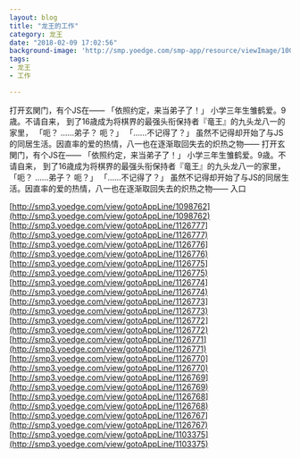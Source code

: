 ```yaml
---
layout: blog
title: "龙王的工作"
category: 龙王
date: "2018-02-09 17:02:56"
background-image: 'http://smp.yoedge.com/smp-app/resource/viewImage/1002988appline.png'
tags:
- 龙王
- 工作

---
```

打开玄関门，有个JS在―― 「依照约定，来当弟子了！」 小学三年生雏鹤爱。9歳。不请自来， 到了16歳成为将棋界的最强头衔保持者『竜王』的九头龙八一的家里， 「呃？ ……弟子？ 呃？」 「……不记得了？」 虽然不记得却开始了与JS的同居生活。因直率的爱的热情，八一也在逐渐取回失去的炽热之物――
打开玄関门，有个JS在―― 「依照约定，来当弟子了！」 小学三年生雏鹤爱。9歳。不请自来， 到了16歳成为将棋界的最强头衔保持者『竜王』的九头龙八一的家里， 「呃？ ……弟子？ 呃？」 「……不记得了？」 虽然不记得却开始了与JS的同居生活。因直率的爱的热情，八一也在逐渐取回失去的炽热之物――
入口

[http://smp3.yoedge.com/view/gotoAppLine/1098762](http://smp3.yoedge.com/view/gotoAppLine/1098762)
[http://smp3.yoedge.com/view/gotoAppLine/1126777](http://smp3.yoedge.com/view/gotoAppLine/1126777)
[http://smp3.yoedge.com/view/gotoAppLine/1126776](http://smp3.yoedge.com/view/gotoAppLine/1126776)
[http://smp3.yoedge.com/view/gotoAppLine/1126775](http://smp3.yoedge.com/view/gotoAppLine/1126775)
[http://smp3.yoedge.com/view/gotoAppLine/1126774](http://smp3.yoedge.com/view/gotoAppLine/1126774)
[http://smp3.yoedge.com/view/gotoAppLine/1126773](http://smp3.yoedge.com/view/gotoAppLine/1126773)
[http://smp3.yoedge.com/view/gotoAppLine/1126772](http://smp3.yoedge.com/view/gotoAppLine/1126772)
[http://smp3.yoedge.com/view/gotoAppLine/1126771](http://smp3.yoedge.com/view/gotoAppLine/1126771)
[http://smp3.yoedge.com/view/gotoAppLine/1126770](http://smp3.yoedge.com/view/gotoAppLine/1126770)
[http://smp3.yoedge.com/view/gotoAppLine/1126769](http://smp3.yoedge.com/view/gotoAppLine/1126769)
[http://smp3.yoedge.com/view/gotoAppLine/1126768](http://smp3.yoedge.com/view/gotoAppLine/1126768)
[http://smp3.yoedge.com/view/gotoAppLine/1126767](http://smp3.yoedge.com/view/gotoAppLine/1126767)
[http://smp3.yoedge.com/view/gotoAppLine/1103375](http://smp3.yoedge.com/view/gotoAppLine/1103375)

        
